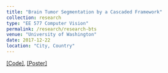 ```yaml
---
title: "Brain Tumor Segmentation by a Cascaded Framework"
collection: research
type: "EE 577 Computer Vision"
permalink: /research/research-bts
venue: "University of Washington"
date: 2017-12-22
location: "City, Country"
---
```



[[Code]](),
[[Poster]](https://alexxiao95.github.io/research/bts/bts_poster.pdf)